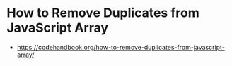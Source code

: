 # How to Remove Duplicates from JavaScript Array
- https://codehandbook.org/how-to-remove-duplicates-from-javascript-array/